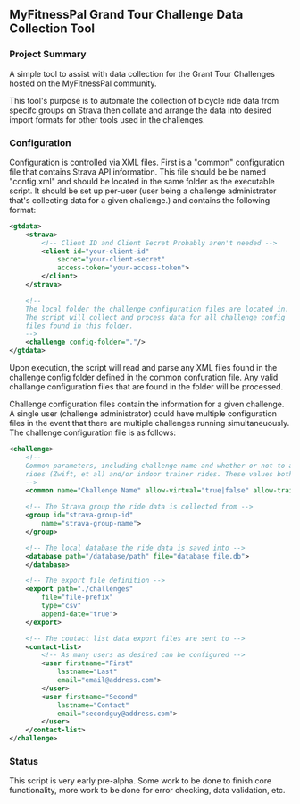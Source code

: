 ## MyFitnessPal Grand Tour Challenge Data Collection Tool

### Project Summary
A simple tool to assist with data collection for the Grant Tour Challenges hosted on the
MyFitnessPal community. 

This tool's purpose is to automate the collection of bicycle ride data from specifc groups on
Strava then collate and arrange the data into desired import formats for other tools used in the
challenges.

### Configuration
Configuration is controlled via XML files. First is a "common" configuration file that contains
Strava API information. This file should be be named "config.xml" and should be located in the
same folder as the executable script. It should be set up per-user (user being a challenge
administrator that's collecting data for a given challenge.) and contains the following format:

```xml
<gtdata>
    <strava>
        <!-- Client ID and Client Secret Probably aren't needed -->
        <client id="your-client-id"
            secret="your-client-secret"
            access-token="your-access-token">
        </client>
    </strava>

    <!--
    The local folder the challenge configuration files are located in.
    The script will collect and process data for all challenge config
    files found in this folder.
    -->
    <challenge config-folder="."/>
</gtdata>
```
Upon execution, the script will read and parse any XML files found in the challenge config folder
defined in the common confuration file. Any valid challange configuration files that are found in
the folder will be processed.

Challenge configuration files contain the information for a given challenge. A single user
(challenge administrator) could have multiple configuration files in the event that there are
multiple challenges running simultaneuously. The challenge configuration file is as follows:

```xml
<challenge>
    <!-- 
    Common parameters, including challenge name and whether or not to allow virtual
    rides (Zwift, et al) and/or indoor trainer rides. These values both default to true
    -->
    <common name="Challenge Name" allow-virtual="true|false" allow-trainer="true|false">

    <!-- The Strava group the ride data is collected from -->
    <group id="strava-group-id"
        name="strava-group-name">
    </group>

    <!-- The local database the ride data is saved into -->
    <database path="/database/path" file="database_file.db">
    </database>

    <!-- The export file definition -->
    <export path="./challenges"
        file="file-prefix"
        type="csv"
        append-date="true">
    </export>

    <!-- The contact list data export files are sent to -->
    <contact-list>
        <!-- As many users as desired can be configured -->
        <user firstname="First"
            lastname="Last"
            email="email@address.com">
        </user>
        <user firstname="Second"
            lastname="Contact"
            email="secondguy@address.com">
        </user>
    </contact-list>
</challenge>
```
### Status
This script is very early pre-alpha. Some work to be done to finish core functionality, more work to
be done for error checking, data validation, etc.

